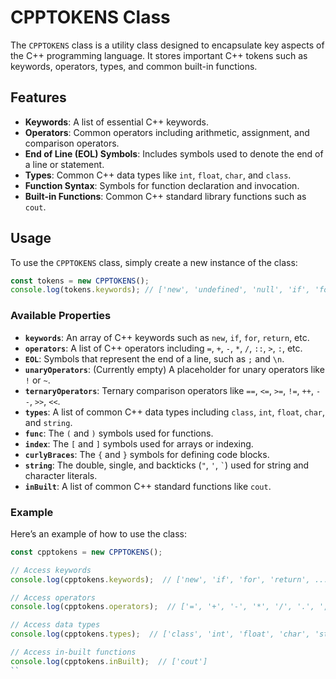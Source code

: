 # CPPTOKENS Class

The `CPPTOKENS` class is a utility class designed to encapsulate key aspects of the C++ programming language. It stores important C++ tokens such as keywords, operators, types, and common built-in functions.

## Features

- **Keywords**: A list of essential C++ keywords.
- **Operators**: Common operators including arithmetic, assignment, and comparison operators.
- **End of Line (EOL) Symbols**: Includes symbols used to denote the end of a line or statement.
- **Types**: Common C++ data types like `int`, `float`, `char`, and `class`.
- **Function Syntax**: Symbols for function declaration and invocation.
- **Built-in Functions**: Common C++ standard library functions such as `cout`.

## Usage

To use the `CPPTOKENS` class, simply create a new instance of the class:

```js
const tokens = new CPPTOKENS();
console.log(tokens.keywords); // ['new', 'undefined', 'null', 'if', 'for', ...]
```

### Available Properties

- **`keywords`**: An array of C++ keywords such as `new`, `if`, `for`, `return`, etc.
- **`operators`**: A list of C++ operators including `=`, `+`, `-`, `*`, `/`, `::`, `>`, `:`, etc.
- **`EOL`**: Symbols that represent the end of a line, such as `;` and `\n`.
- **`unaryOperators`**: (Currently empty) A placeholder for unary operators like `!` or `~`.
- **`ternaryOperators`**: Ternary comparison operators like `==`, `<=`, `>=`, `!=`, `++`, `--`, `>>`, `<<`.
- **`types`**: A list of common C++ data types including `class`, `int`, `float`, `char`, and `string`.
- **`func`**: The `(` and `)` symbols used for functions.
- **`index`**: The `[` and `]` symbols used for arrays or indexing.
- **`curlyBraces`**: The `{` and `}` symbols for defining code blocks.
- **`string`**: The double, single, and backticks (`"`, `'`, `` ` ``) used for string and character literals.
- **`inBuilt`**: A list of common C++ standard functions like `cout`.

### Example

Here’s an example of how to use the class:

```js
const cpptokens = new CPPTOKENS();

// Access keywords
console.log(cpptokens.keywords);  // ['new', 'if', 'for', 'return', ...]

// Access operators
console.log(cpptokens.operators);  // ['=', '+', '-', '*', '/', '.', ',', '>', ':', '::']

// Access data types
console.log(cpptokens.types);  // ['class', 'int', 'float', 'char', 'string']

// Access in-built functions
console.log(cpptokens.inBuilt);  // ['cout']
``